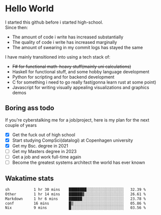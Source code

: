 # Hello World

I started this github before i started high-school.  
Since then:
- The amount of code i write has increased substantially
- The quality of code i write has increased marginally
- The amount of swearing in my commit logs has stayed the same

I have mainly transitioned into using a tech stack of:
- ~~F# for functional math-heavy stuff(mainly uni calculations)~~
- Haskell for functional stuff, and some hobby language development
- Python for scripting and for backend development
- C for something i need to go really fast(gonna learn rust at some point)
- Javascript for writing visually appealing visualizations and graphics demos

## Boring ass todo
If you're cyberstalking me for a job/project, here is my plan for the next couple of years
- [x] Get the fuck out of high school
- [x] Start studying CompSci(datalogi) at Copenhagen university
- [x] Get my Bsc. degree in 2021
- [ ] Get my Masters degree in 2023
- [ ] Get a job and work full-time again
- [ ] Become the greatest systems architect the world has ever known

## Wakatime stats
<!--START_SECTION:waka-->

```txt
sh           1 hr 30 mins    ████████░░░░░░░░░░░░░░░░░   32.39 %
Other        1 hr 14 mins    ██████▓░░░░░░░░░░░░░░░░░░   26.61 %
Markdown     1 hr 6 mins     ██████░░░░░░░░░░░░░░░░░░░   23.78 %
conf         16 mins         █▒░░░░░░░░░░░░░░░░░░░░░░░   05.86 %
Nix          9 mins          █░░░░░░░░░░░░░░░░░░░░░░░░   03.56 %
```

<!--END_SECTION:waka-->
